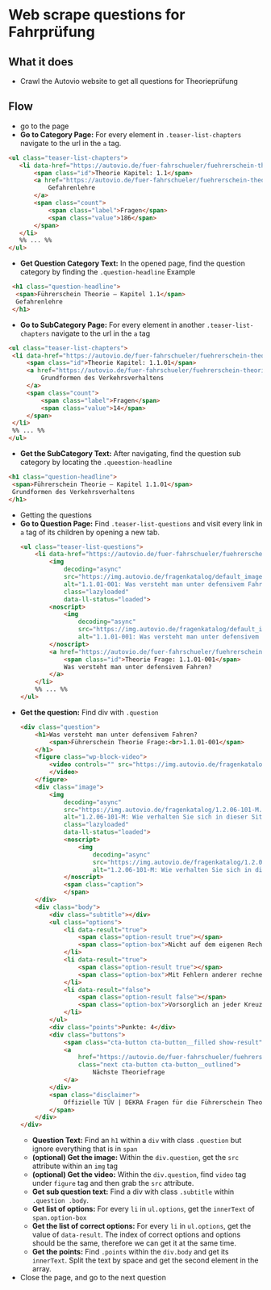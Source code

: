# Web scrape questions for Fahrprüfung

## What it does

- Crawl the Autovio website to get all questions for Theorieprüfung

## Flow

- go to the page
- **Go to Category Page:** For every element in `.teaser-list-chapters` navigate to the url in the `a` tag.
 ```html
<ul class="teaser-list-chapters">
	<li data-href="https://autovio.de/fuer-fahrschueler/fuehrerschein-theorie-lernen/1-1/">
		<span class="id">Theorie Kapitel: 1.1</span>
		<a href="https://autovio.de/fuer-fahrschueler/fuehrerschein-theorie-lernen/1-1/">
			Gefahrenlehre
		</a>
		<span class="count">
			<span class="label">Fragen</span>
			<span class="value">186</span>
		</span>
	</li>
	%% ... %%
</ul>
```
- **Get Question Category Text:**  In the opened page, find the question category by finding the `.question-headline`
Example 
```html
 <h1 class="question-headline">
  <span>Führerschein Theorie – Kapitel 1.1</span>
  Gefahrenlehre
 </h1>
```
- **Go to SubCategory Page:** For every element in another `.teaser-list-chapters` navigate to the url in the `a` tag
 ```html
 <ul class="teaser-list-chapters">
  <li data-href="https://autovio.de/fuer-fahrschueler/fuehrerschein-theorie-lernen/1-1/1-1-01/">
	  <span class="id">Theorie Kapitel: 1.1.01</span>
	  <a href="https://autovio.de/fuer-fahrschueler/fuehrerschein-theorie-lernen/1-1/1-1-01/">
		  Grundformen des Verkehrsverhaltens
	  </a>
	  <span class="count">
		  <span class="label">Fragen</span>
		  <span class="value">14</span>
	  </span>
  </li>
  %% ... %%
 </ul>
```
- **Get the SubCategory Text:** After navigating, find the question sub category by locating the `.queestion-headline`
 ```html
 <h1 class="question-headline">
  <span>Führerschein Theorie – Kapitel 1.1.01</span>
  Grundformen des Verkehrsverhaltens
 </h1>
```
- Getting the questions
- **Go to Question Page:** Find `.teaser-list-questions` and visit every link in `a` tag of its children by opening a new tab.
	```html
	<ul class="teaser-list-questions">
		<li data-href="https://autovio.de/fuer-fahrschueler/fuehrerschein-theorie-lernen/1-1/1-1-01/1-1-01-001/">
			<img 
				decoding="async" 
				src="https://img.autovio.de/fragenkatalog/default_image.jpg" 
				alt="1.1.01-001: Was versteht man unter defensivem Fahren?" 
				class="lazyloaded" 
				data-ll-status="loaded">
			<noscript>
				<img 
					decoding="async" 
					src="https://img.autovio.de/fragenkatalog/default_image.jpg" 
					alt="1.1.01-001: Was versteht man unter defensivem Fahren?"/>
			</noscript>
			<a href="https://autovio.de/fuer-fahrschueler/fuehrerschein-theorie-lernen/1-1/1-1-01/1-1-01-001/">
				<span class="id">Theorie Frage: 1.1.01-001</span>
				Was versteht man unter defensivem Fahren?
			</a>
		</li>
		%% ... %%
	</ul>
	```
- **Get the question:** Find div with `.question`
  ```html
  <div class="question">
	  <h1>Was versteht man unter defensivem Fahren? 
		  <span>Führerschein Theorie Frage:<br>1.1.01-001</span>
	  </h1>
	  <figure class="wp-block-video">
		  <video controls="" src="https://img.autovio.de/fragenkatalog/2.1.01-007-M.mp4#t=0.1">
		  </video>
	  </figure>
	  <div class="image">
		  <img 
			  decoding="async" 
			  src="https://img.autovio.de/fragenkatalog/1.2.06-101-M.jpg" 
			  alt="1.2.06-101-M: Wie verhalten Sie sich in dieser Situation richtig?" 
			  class="lazyloaded" 
			  data-ll-status="loaded">
			  <noscript>
				  <img 
					  decoding="async" 
					  src="https://img.autovio.de/fragenkatalog/1.2.06-101-M.jpg" 
					  alt="1.2.06-101-M: Wie verhalten Sie sich in dieser Situation richtig?" />
			  </noscript>
			  <span class="caption">
			  </span>
	  </div>
	  <div class="body">
		  <div class="subtitle"></div>
		  <ul class="options">
			  <li data-result="true">
				  <span class="option-result true"></span>
				  <span class="option-box">Nicht auf dem eigenen Recht bestehen</span>
			  </li>
			  <li data-result="true">
				  <span class="option-result true"></span>
				  <span class="option-box">Mit Fehlern anderer rechnen</span>
			  </li>
			  <li data-result="false">
				  <span class="option-result false"></span>
				  <span class="option-box">Vorsorglich an jeder Kreuzung anhalten</span>
			  </li>
		  </ul>
		  <div class="points">Punkte: 4</div>
		  <div class="buttons">
			  <span class="cta-button cta-button__filled show-result">Lösung anzeigen</span>
			  <a 
				  href="https://autovio.de/fuer-fahrschueler/fuehrerschein-theorie-lernen/1-1/1-1-01/1-1-01-002/" 
				  class="next cta-button cta-button__outlined">
					  Nächste Theoriefrage
			  </a>
		  </div>
		  <span class="disclaimer">
			  Offizielle TÜV | DEKRA Fragen für die Führerschein Theorieprüfung
		  </span>
	  </div>
  </div>
  ```
	- **Question Text:** Find an `h1` within a `div` with class `.question` but ignore everything that is in `span`
	- **(optional) Get the image:** Within the `div.question`, get the `src` attribute within an `img` tag
	- **(optional) Get the video:** Within the `div.question`, find `video` tag under `figure` tag and then grab the `src` attribute.
	- **Get sub question text:** Find a div with class `.subtitle` within `.question .body`.
	- **Get list of options:** For every `li` in `ul.options`, get the `innerText` of `span.option-box`
	- **Get the list of correct options:** For every `li` in `ul.options`, get the value of `data-result`. The index of correct options and options should be the same, therefore we can get it at the same time.
	- **Get the points:** Find `.points` within the `div.body` and  get its `innerText`. Split the text by space and get the second element in the array.
- Close the page, and go to the next question